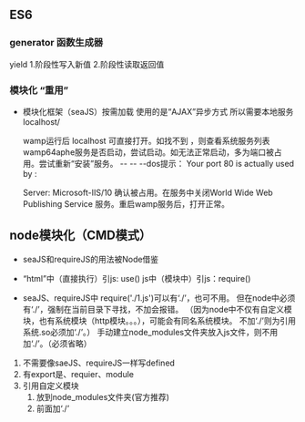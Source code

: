 ## ES6

### generator 函数生成器

yield
1.阶段性写入新值
2.阶段性读取返回值

### 模块化 “重用”

- 模块化框架（seaJS）按需加载 使用的是“AJAX”异步方式
  所以需要本地服务localhost/

  wamp运行后 localhost 可直接打开。如找不到 ，则查看系统服务列表wamp64aphe服务是否启动，尝试启动。如无法正常启动，多为端口被占用。尝试重新“安装”服务。
  -- -- --dos提示：
  Your port 80 is actually used by :

  Server: Microsoft-IIS/10
   确认被占用。在服务中关闭World Wide Web Publishing Service 服务。重启wamp服务后，打开正常。

## node模块化（CMD模式）

- seaJS和requireJS的用法被Node借鉴
-
  “html”中（直接执行）引js: use()
  js中（模块中）引js：require()

- seaJS、requireJS中
  require('./1.js')可以有‘./’，也可不用。
  但在node中必须有‘./’，强制在当前目录下寻找，不加会报错。
  （因为node中不仅有自定义模块，也有系统模块（http模块。。。），可能会有同名系统模块。
  不加‘./’则为引用系统.so必须加‘./’。）
  手动建立node_modules文件夹放入js文件，则不用加‘./’。（必须省略）

1. 不需要像saeJS、requireJS一样写defined
2. 有export是、requier、module
3. 引用自定义模块
   1. 放到node_modules文件夹(官方推荐)
   2. 前面加‘./’
